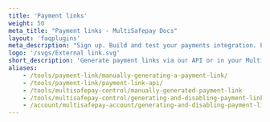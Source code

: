 ```yaml
---
title: 'Payment links'
weight: 50
meta_title: "Payment links - MultiSafepay Docs"
layout: 'faqplugins'
meta_description: "Sign up. Build and test your payments integration. Explore our products and services. Use our API reference, SDKs, and wrappers. Get support."
logo: '/svgs/External link.svg'
short_description: 'Generate payment links via our API or in your MultiSafepay account.'
aliases:
    - /tools/payment-link/manually-generating-a-payment-link/
    - /tools/payment-link/payment-link-api/
    - /tools/multisafepay-control/manually-generated-payment-link
    - /tools/multisafepay-control/generating-and-disabling-payment-links
    - /account/multisafepay-account/generating-and-disabling-payment-links/
---
```





